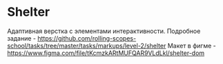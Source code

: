 # Shelter
Адаптивная верстка с элементами интерактивности.
Подробное задание - https://github.com/rolling-scopes-school/tasks/tree/master/tasks/markups/level-2/shelter
Макет в фигме - https://www.figma.com/file/tKcmzkARtMUFQAR9VLdLkl/shelter-dom

